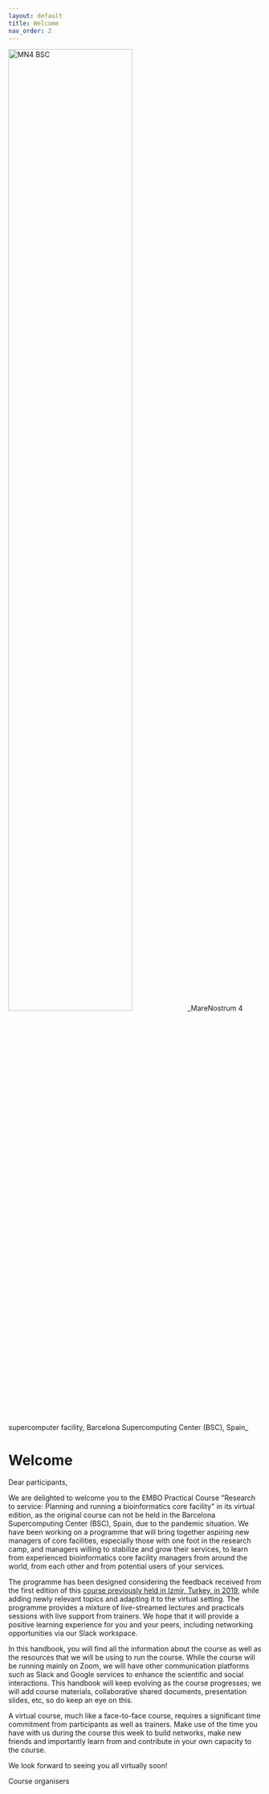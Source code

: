 ```yaml
---
layout: default
title: Welcome
nav_order: 2
---
```

<!-- ![MN4 BSC](https://inab.github.io/EMBO-bioinfocore-2021/assets/images/2017_BSC_Superordenador_MareNostrum 4_Barcelona Supercomputing Center.jpg) -->
<img src="https://inab.github.io/EMBO-bioinfocore-2021/assets/images/2017_BSC_Superordenador_MareNostrum 4_Barcelona Supercomputing Center.jpg" alt="MN4 BSC" width="70%"> 
_MareNostrum 4 supercomputer facility, Barcelona Supercomputing Center (BSC), Spain_

# Welcome

Dear participants, 

We are delighted to welcome you to the EMBO Practical Course "Research to service: Planning and running a bioinformatics core facility" in its virtual edition, as the original course can not be held in the Barcelona Supercomputing Center (BSC), Spain, due to the pandemic situation. We have been working on a programme that will bring together aspiring new managers of core facilities, especially those with one foot in the research camp, and managers willing to stabilize and grow their services, to learn from experienced bioinformatics core facility managers from around the world, from each other and from potential users of your services.

The programme has been designed considering the feedback received from the first edition of this [course previously held in Izmir, Turkey, in 2019](https://meetings.embo.org/event/19-bioinformatics-core), while adding newly relevant topics and adapting it to the virtual setting. The programme provides a mixture of live-streamed lectures and practicals sessions with live support from trainers.  We hope that it will provide a positive learning experience for you and your peers, including networking opportunities via our Slack workspace.

In this handbook, you will find all the information about the course as well as the resources that we will be using to run the course. While the course will be running mainly on Zoom, we will have other communication platforms such as Slack and Google services to enhance the scientific and social interactions. This handbook will keep evolving as the course progresses; we will add course materials, collaborative shared documents, presentation slides, etc, so do keep an eye on this.

A virtual course, much like a face-to-face course, requires a significant time commitment from participants as well as trainers. Make use of the time you have with us during the course this week to build networks, make new friends and importantly learn from and contribute in your own capacity to the course.

We look forward to seeing you all virtually soon!

Course organisers
